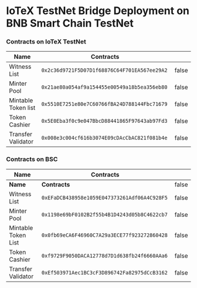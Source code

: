 # IoTeX TestNet Bridge Deployment on BNB Smart Chain TestNet

### Contracts on IoTeX TestNet

<table><thead><tr><th width="240.43622548745736">Name</th><th width="456.925925925926">Contracts</th><th data-hidden data-type="checkbox"></th></tr></thead><tbody><tr><td>Witness List</td><td><code>0x2c36d9721F5D07D1f68876C64F701EA567ee29A2</code></td><td>false</td></tr><tr><td>Minter Pool</td><td><code>0x21ae80a054af9a154455e00549a18b5ea356eb80</code></td><td>false</td></tr><tr><td>Mintable Token list</td><td><code>0x5510E7251e80e7C60766fBA24D788144Fbc71679</code></td><td>false</td></tr><tr><td>Token Cashier</td><td><code>0x5E0Eba3f0c9e047BbcD88441865F97643ab97Fd3</code></td><td>false</td></tr><tr><td>Transfer Validator</td><td><code>0x008e3c004cf616b3074E09cDAcCbAC821f081b4e</code></td><td>false</td></tr></tbody></table>

### Contracts on BSC

<table><thead><tr><th width="277.62711864406776">Name</th><th width="452.6666666666667">Contracts</th><th data-hidden data-type="checkbox"></th></tr></thead><tbody><tr><td><strong>Name</strong></td><td><strong>Contracts</strong></td><td>false</td></tr><tr><td>Witness List</td><td><code>0xEFaDCB438958e1059E047373261Adf06A4C928F5</code></td><td>false</td></tr><tr><td>Minter Pool</td><td><code>0x1198e69bF0102B2f55b4B1D4243d05b8C4622cb7</code></td><td>false</td></tr><tr><td>Mintable Token List</td><td><code>0x0fb69eCA6F46960C7A29a3ECE77f923272860428</code></td><td>false</td></tr><tr><td>Token Cashier</td><td><code>0xf9729F9050DACA12778d7D1d638fb24f6660AAa6</code></td><td>false</td></tr><tr><td>Transfer Validator</td><td><code>0xEf503971Aec1BC3cF3D896742Fa82975dCcB3162</code></td><td>false</td></tr></tbody></table>
